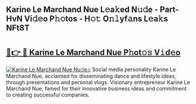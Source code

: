 ## Karine Le Marchand Nue L𝚎a𝚔ed N𝚞𝚍e - Part-HvN Vi𝚍𝚎o P𝚑𝚘tos - H𝚘𝚝 O𝚗𝚕yf𝚊ns L𝚎a𝚔s NFt8T

# <h2><a href="http://kfc4ig5.oniu.top/?m=Karine+Le+Marchand+Nue">🔗👉 🔴 Karine Le Marchand Nue P𝚑ot𝚘𝚜 V𝚒d𝚎o</a></h2>

[![Karine Le Marchand Nue Nu𝚍e𝚜](https://i.imgur.com/0qMVB7G.gif)](http://kfc4ig5.oniu.top/?m=Karine+Le+Marchand+Nue)
Social media personality Karine Le Marchand Nue, acclaimed for disseminating dance and lifestyle ideas, through presentations and personal vlogs. Visionary entrepreneur Karine Le Marchand Nue, famed for their innovative business ideas and commitment to creating successful companies.  
